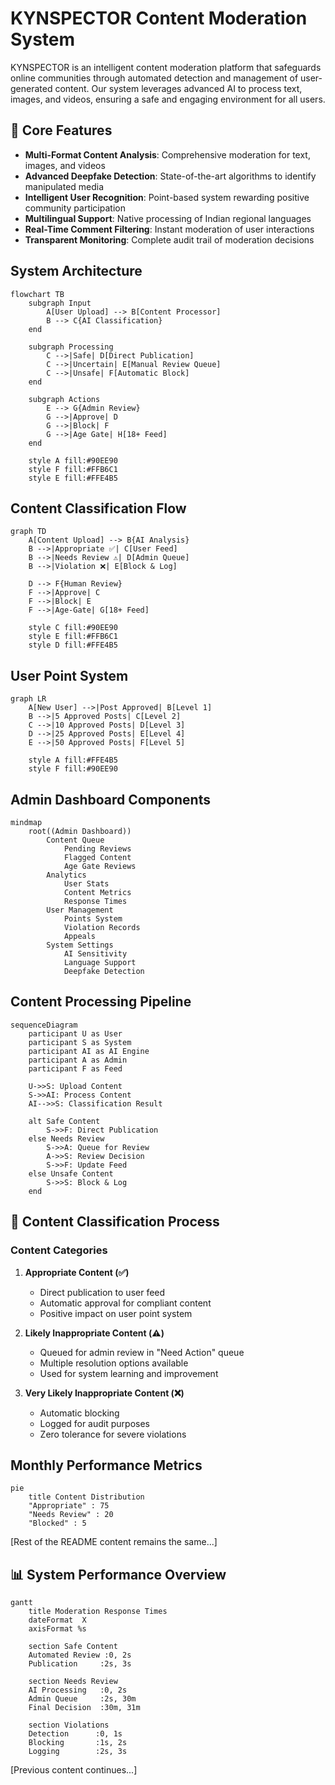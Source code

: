 # KYNSPECTOR Content Moderation System

KYNSPECTOR is an intelligent content moderation platform that safeguards online communities through automated detection and management of user-generated content. Our system leverages advanced AI to process text, images, and videos, ensuring a safe and engaging environment for all users.

## 🎯 Core Features

- **Multi-Format Content Analysis**: Comprehensive moderation for text, images, and videos
- **Advanced Deepfake Detection**: State-of-the-art algorithms to identify manipulated media
- **Intelligent User Recognition**: Point-based system rewarding positive community participation
- **Multilingual Support**: Native processing of Indian regional languages
- **Real-Time Comment Filtering**: Instant moderation of user interactions
- **Transparent Monitoring**: Complete audit trail of moderation decisions

## System Architecture

```mermaid
flowchart TB
    subgraph Input
        A[User Upload] --> B[Content Processor]
        B --> C{AI Classification}
    end
    
    subgraph Processing
        C -->|Safe| D[Direct Publication]
        C -->|Uncertain| E[Manual Review Queue]
        C -->|Unsafe| F[Automatic Block]
    end
    
    subgraph Actions
        E --> G{Admin Review}
        G -->|Approve| D
        G -->|Block| F
        G -->|Age Gate| H[18+ Feed]
    end
    
    style A fill:#90EE90
    style F fill:#FFB6C1
    style E fill:#FFE4B5
```

## Content Classification Flow

```mermaid
graph TD
    A[Content Upload] --> B{AI Analysis}
    B -->|Appropriate ✅| C[User Feed]
    B -->|Needs Review ⚠️| D[Admin Queue]
    B -->|Violation ❌| E[Block & Log]
    
    D --> F{Human Review}
    F -->|Approve| C
    F -->|Block| E
    F -->|Age-Gate| G[18+ Feed]
    
    style C fill:#90EE90
    style E fill:#FFB6C1
    style D fill:#FFE4B5
```

## User Point System

```mermaid
graph LR
    A[New User] -->|Post Approved| B[Level 1]
    B -->|5 Approved Posts| C[Level 2]
    C -->|10 Approved Posts| D[Level 3]
    D -->|25 Approved Posts| E[Level 4]
    E -->|50 Approved Posts| F[Level 5]
    
    style A fill:#FFE4B5
    style F fill:#90EE90
```

## Admin Dashboard Components

```mermaid
mindmap
    root((Admin Dashboard))
        Content Queue
            Pending Reviews
            Flagged Content
            Age Gate Reviews
        Analytics
            User Stats
            Content Metrics
            Response Times
        User Management
            Points System
            Violation Records
            Appeals
        System Settings
            AI Sensitivity
            Language Support
            Deepfake Detection
```

## Content Processing Pipeline

```mermaid
sequenceDiagram
    participant U as User
    participant S as System
    participant AI as AI Engine
    participant A as Admin
    participant F as Feed

    U->>S: Upload Content
    S->>AI: Process Content
    AI-->>S: Classification Result
    
    alt Safe Content
        S->>F: Direct Publication
    else Needs Review
        S->>A: Queue for Review
        A->>S: Review Decision
        S->>F: Update Feed
    else Unsafe Content
        S->>S: Block & Log
    end
```

## 🔄 Content Classification Process

### Content Categories

1. **Appropriate Content (✅)**
   - Direct publication to user feed
   - Automatic approval for compliant content
   - Positive impact on user point system

2. **Likely Inappropriate Content (⚠️)**
   - Queued for admin review in "Need Action" queue
   - Multiple resolution options available
   - Used for system learning and improvement

3. **Very Likely Inappropriate Content (❌)**
   - Automatic blocking
   - Logged for audit purposes
   - Zero tolerance for severe violations

## Monthly Performance Metrics

```mermaid
pie
    title Content Distribution
    "Appropriate" : 75
    "Needs Review" : 20
    "Blocked" : 5
```

[Rest of the README content remains the same...]

## 📊 System Performance Overview

```mermaid
gantt
    title Moderation Response Times
    dateFormat  X
    axisFormat %s
    
    section Safe Content
    Automated Review :0, 2s
    Publication     :2s, 3s
    
    section Needs Review
    AI Processing   :0, 2s
    Admin Queue     :2s, 30m
    Final Decision  :30m, 31m
    
    section Violations
    Detection      :0, 1s
    Blocking       :1s, 2s
    Logging        :2s, 3s
```

[Previous content continues...]

